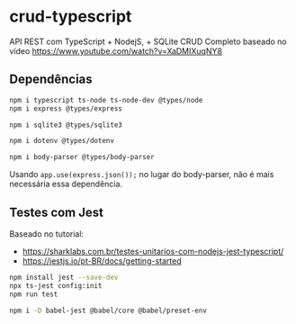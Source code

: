 # crud-typescript
API REST com TypeScript + NodejS, + SQLite CRUD Completo baseado no vídeo https://www.youtube.com/watch?v=XaDMIXuqNY8

## Dependências

```bash
npm i typescript ts-node ts-node-dev @types/node
npm i express @types/express
```

```bash
npm i sqlite3 @types/sqlite3
```

```bash
npm i dotenv @types/dotenv
```

```bash
npm i body-parser @types/body-parser
```

Usando `app.use(express.json());` no lugar do body-parser, não é mais necessária essa dependência.

## Testes com Jest

Baseado no tutorial: 

* https://sharklabs.com.br/testes-unitarios-com-nodejs-jest-typescript/
* https://jestjs.io/pt-BR/docs/getting-started

```bash
npm install jest --save-dev
npx ts-jest config:init
npm run test
```

```bash
npm i -D babel-jest @babel/core @babel/preset-env
```